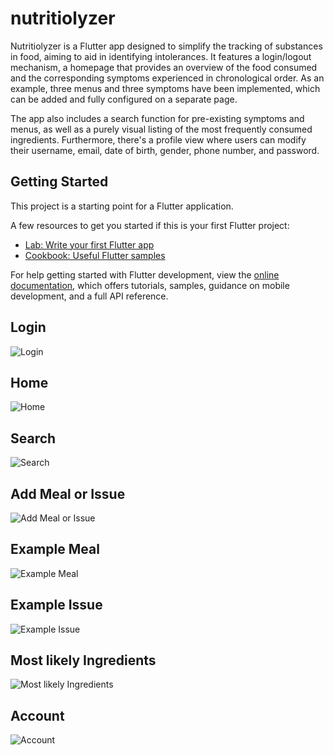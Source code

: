 # nutritiolyzer

Nutritiolyzer is a Flutter app designed to simplify the tracking of substances in food, aiming to aid in identifying intolerances. It features a login/logout mechanism, a homepage that provides an overview of the food consumed and the corresponding symptoms experienced in chronological order. As an example, three menus and three symptoms have been implemented, which can be added and fully configured on a separate page.

The app also includes a search function for pre-existing symptoms and menus, as well as a purely visual listing of the most frequently consumed ingredients. Furthermore, there's a profile view where users can modify their username, email, date of birth, gender, phone number, and password.

## Getting Started

This project is a starting point for a Flutter application.

A few resources to get you started if this is your first Flutter project:

- [Lab: Write your first Flutter app](https://docs.flutter.dev/get-started/codelab)
- [Cookbook: Useful Flutter samples](https://docs.flutter.dev/cookbook)

For help getting started with Flutter development, view the
[online documentation](https://docs.flutter.dev/), which offers tutorials,
samples, guidance on mobile development, and a full API reference.

## Login
![Login](readme_img/login.png)

## Home
![Home](readme_img/home.png)

## Search
![Search](readme_img/search.png)

## Add Meal or Issue
![Add Meal or Issue](readme_img/add.png)

## Example Meal
![Example Meal](readme_img/example_meal.png)

## Example Issue
![Example Issue](readme_img/example_issues.png)

## Most likely Ingredients
![Most likely Ingredients](readme_img/ingredients.png)

## Account
![Account](readme_img/personal.png)
